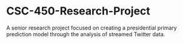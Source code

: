 # CSC-450-Research-Project
A senior research project focused on creating a presidential primary prediction model through the analysis of streamed Twitter data.
